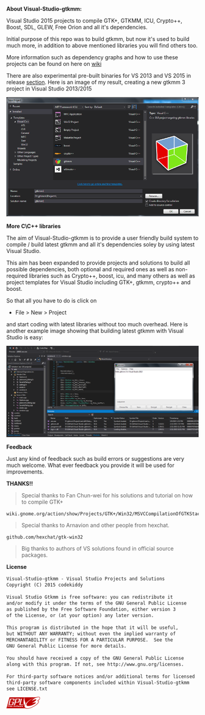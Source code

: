 **About Visual-Studio-gtkmm:**

Visual Studio 2015 projects to compile GTK+, GTKMM, ICU, Crypto++, Boost, SDL, GLEW, Free Orion and all it's dependencies.

Initial purpose of this repo was to build gtkmm, but now it's used to build much more, in addition to above mentioned
libraries you will find others too.

More information such as dependency graphs and how to use these projects
can be found on here on [wiki](https://github.com/codekiddy2/Visual-Studio-gtkmm/wiki)

There are also experimental pre-built binaries for VS 2013 and VS 2015 in release [section](https://github.com/codekiddy2/Visual-Studio-gtkmm/releases).
Here is an image of my result, creating a new gtkmm 3 project in Visual Studio 2013/2015

![alt tag](https://raw.githubusercontent.com/codekiddy2/Visual-Studio-gtkmm/master/readme/images/gtkmm%20visual%20studio.png)

**More C\C++ libraries**

The aim of Visual-Studio-gtkmm is to provide a user friendly build system to compile / build latest gtkmm
and all it's dependencies soley by using latest Visual Studio.

This aim has been expanded to provide projects and solutions to build all possible dependencies, both optional
and required ones as well as non-required libraries such as Crypto++, boost, icu, and many others
as well as project templates for Visual Studio including GTK+, gtkmm, crypto++ and boost.

So that all you have to do is click on

* File > New > Project

and start coding with latest libraries without too much overhead.
Here is another example image showing that building latest gtkmm with Visual Studio is easy:

![alt tag](https://raw.githubusercontent.com/codekiddy2/Visual-Studio-gtkmm/master/readme/images/gtkmm%20visual%20studio2.png)


**Feedback**

Just any kind of feedback such as build errors or suggestions are very much welcome.
What ever feedback you provide it will be used for improvements.


**THANKS!!**

>Special thanks to Fan Chun-wei for his solutions and tutorial on how to compile GTK+
	
	wiki.gnome.org/action/show/Projects/GTK+/Win32/MSVCCompilationOfGTKStack

>Special thanks to Arnavion and other people from hexchat.
	
	github.com/hexchat/gtk-win32

>Big thanks to authors of VS solutions found in official source packages.


**License**

	Visual-Studio-gtkmm - Visual Studio Projects and Solutions
	Copyright (C) 2015 codekiddy

	Visual Studio Gtkmm is free software: you can redistribute it
	and/or modify it under the terms of the GNU General Public License
	as published by the Free Software Foundation, either version 3
	of the License, or (at your option) any later version.

	This program is distributed in the hope that it will be useful,
	but WITHOUT ANY WARRANTY; without even the implied warranty of
	MERCHANTABILITY or FITNESS FOR A PARTICULAR PURPOSE.  See the
	GNU General Public License for more details.

	You should have received a copy of the GNU General Public License
	along with this program. If not, see http://www.gnu.org/licenses.
	
	For third-party software notices and/or additional terms for licensed
	third-party software components included within Visual-Studio-gtkmm
	see LICENSE.txt
	
![](https://raw.githubusercontent.com/codekiddy2/Visual-Studio-gtkmm/msvc-140/readme/images/gplv3.png)
